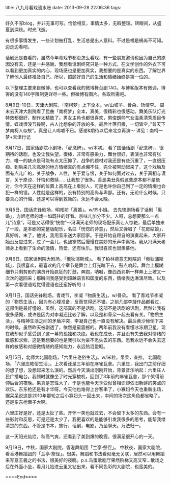 title: 八九月看戏流水账
date: 2013-09-28 22:06:36
tags:

---

好久不写blog，并非无事可写。恰恰相反，事情太多，无暇整理。转眼间，从盛夏到深秋。时光飞逝。

有很多事情发生，一些计划被打乱，生活总是出人意料。不过是福是祸尚不可知。边走边看吧。

话剧还是要看的，虽然今年青戏节都没怎么看戏，有一些朋友邀请也因为自己的原因没有去，还是一并感谢。我想看话剧终究只是一种方式，在文学创作的外衣下可以看到更加真实的内心，现场感也是更加真实，我想要的是真实的东西。了解世界了解他人最终推及自己。所以，照顾好自己的生活和情绪始终是第一位的。

以下整理主要来自微博，也可以查看我的微博舞台剧TAG。与博客版本有微调，博客的没有140字限制更详尽一些。但微博有图片。各取所需吧。

<!-- more -->

8月9日-10日，天津大剧院，「南柯梦」上下全本。w/山坡羊、骨朵、矫情李。
周末去天津大剧院看了昆曲「南柯梦」全本，真美，很精彩也很感动。舞美乐队灯光特效都很好，制作太精致了。男女主角也都很喜欢，男俊朗帅气女温柔清秀眉目传情。蝶戏很没节操啊，古人比想象的开放的多。最后叶落归根，一切皆空，”普天下梦南柯人似蚁”。真是让人唏嘘不已。感谢&期待以后来北京再演～
详见：南柯一梦+天津行记

8月17日，国家话剧院小剧场，「纪念碑」。w/本初。
看了国话话剧「纪念碑」，很期待的话剧，也没让我失望。很棒，非常有感染力，舞台很好，表演也非常有张力，唯一的缺点是可能有点太压抑了。战争的题材对我还是有些沉重了，一直很压抑。到后来几次高潮的地方情绪真的有点绷不住，完全被带动起来了。这个戏触及面有点儿广的，关于战争，人性，关于爱与恨，关于如何面对过去，关于真相与谎言，关于原谅、忏悔和救赎……让我想了很多。善恶美丑真假这些原本都不是绝对，你今天在这样的位置上高高在上看别人，可是也许你自己到了一定的情境也会犯一样的错。人性就是这样的，没有特别的高尚与卑鄙。还有，无论什么时候，只要真心的忏悔，还是可以得到救赎的。永远不会太晚。

9月5日，国话先锋剧场，明戏坊「离婚」。w/齐小姐。
去先锋剧场看了话剧「离婚」，方旭老师的戏一如既往的好看。京味儿加分不少。人呀，总想要那么一点儿”诗意”，可是又活得很”恍惚”～冯满天老师的现场配乐真让人惊艳，最后单独来了一段，是本剧的完整版配乐，名曰「恍惚的诗意」，然后又弹唱了「花房姑娘」，真好听。末了，他说，我用音乐送大家回家。于是开始自顾自的演奏起来，大家开始没反应过来，过了一会儿，也鼓掌然后慢慢在美妙的乐声中离场。我从冯满天老师身上看到了生命的激情，热爱，还有快乐。我很喜欢也很羡慕他。

9月6日，国家话剧院大剧场，「俄狄浦斯城」。
看了柏林德意志剧院的「俄狄浦斯城」，我很喜欢，最喜欢的几个章节是舞台上灯光暗下去，鼓点响起，舞台上模糊细节只剩剪影的演员开始疯狂的打鼓，奔跑，呐喊，像西西弗斯一样奔上上坡又一次次的退回来；那瞬间我感受到超越语言和国度的东西，情绪表达淋漓尽致。以及第一次看德语戏觉得德语也还蛮好听的 :)

9月11日，国话先锋剧场，青戏节，李凝「物质生活」。w/骨朵。
看了青戏节李凝的「物质生活」，因为有心理准备，反而觉得还不错。之前几部李凝作品都看过，这部倒是最好懂的，虽然，这部真的不是话剧。这部不是话剧的话剧，居然让我有很多感慨，或许是因为对李凝还比较了解，以及是和骨朵一起去看有关。「物质生活」，与精神生活之间的矛盾冲突，李凝自己也一直没有解决。最后黄沙倾倒下来的时候，虽然昨天被剧透了，依然是蛮震撼的。两年前我没有看懂冰冻期卫星，现在我却似乎感受到了这一幕的孤独和决绝。我也在成长，并且没有失去我对情绪的敏感和求索，这是我想要的也是我引以为豪不愿失去的东西。愿我永远不会失去这样的敏感和对细微情绪的感知能力，永远热泪盈眶。

9月15日，北师大北国剧场，「六里庄艳俗生活」。w/米粒，呆呆，查拉。
北国剧场，「六里庄艳俗生活」。上次看还是三年前在麻雀瓦舍。六里庄，我出门之前仔细的想了想，没想起来怎么演的。然后今天演出刚刚开始，背景音乐响起：六里庄人民广播电台。我顿时就像坐了时光穿梭机，回到了3年前的麻雀瓦舍，那个笑得前仰后合的夜晚。果真是忘性大了，于是也能今天享受似曾相识却依旧新鲜的笑点的欢乐。东东枪还是有才华呀。今天他也难得上台客串了，小寡妇今天也重新出场，据呆呆说这是2010年那轮之后小寡妇头一回出来，中间的场次这角色都省略了。还是东东枪面子大啊。

六里庄好是好，还是太扯了些。开怀一笑也就过去，不会留下太多的东西。会有一些影射和反思，可是还是太少了。我更喜欢的是能够引发我很多的思考，能帮我缕清楚的东西。不管是书本，旅行，话剧，电影，乃至聊天。万法归一。

这一天阳光灿烂，秋高气爽，还看到了美到爆的晚霞。很满足很开心的一天。

9月19日，中秋，国家大剧院，香港舞蹈团「兰亭·祭侄」。
中秋夜，国家大剧院， 看香港舞蹈团的「兰亭·祭侄」。很美，舞蹈和书法看似毫无关联，居然可以用舞蹈来写意王羲之的书法，很美好的夜晚。p.s.鸟蛋歌剧厅果然阶梯又高又窄…散场之后在外面小坐，看月儿钻进云里又钻出来，看不同色彩的大剧院，也蛮美的。

====End====

